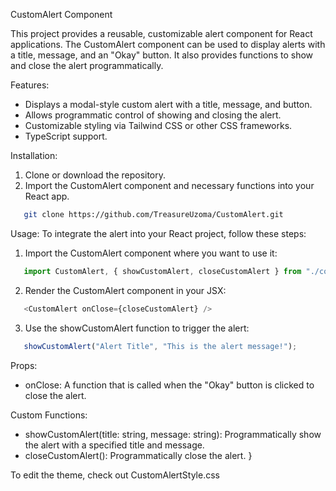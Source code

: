 CustomAlert Component

This project provides a reusable, customizable alert component for React applications. The CustomAlert component can be used to display alerts with a title, message, and an "Okay" button. It also provides functions to show and close the alert programmatically.

Features:
- Displays a modal-style custom alert with a title, message, and button.
- Allows programmatic control of showing and closing the alert.
- Customizable styling via Tailwind CSS or other CSS frameworks.
- TypeScript support.

Installation:
1. Clone or download the repository.
2. Import the CustomAlert component and necessary functions into your React app.

```bash 
   git clone https://github.com/TreasureUzoma/CustomAlert.git
```
Usage:
To integrate the alert into your React project, follow these steps:

1. Import the CustomAlert component where you want to use it:
```javascript
   import CustomAlert, { showCustomAlert, closeCustomAlert } from "./components/CustomAlert";
```

2. Render the CustomAlert component in your JSX:
```javascript
   <CustomAlert onClose={closeCustomAlert} />
```
3. Use the showCustomAlert function to trigger the alert:
```javascript
   showCustomAlert("Alert Title", "This is the alert message!");
```
Props:
- onClose: A function that is called when the "Okay" button is clicked to close the alert.

Custom Functions:
- showCustomAlert(title: string, message: string): Programmatically show the alert with a specified title and message.
- closeCustomAlert(): Programmatically close the alert.
}

To edit the theme, check out CustomAlertStyle.css